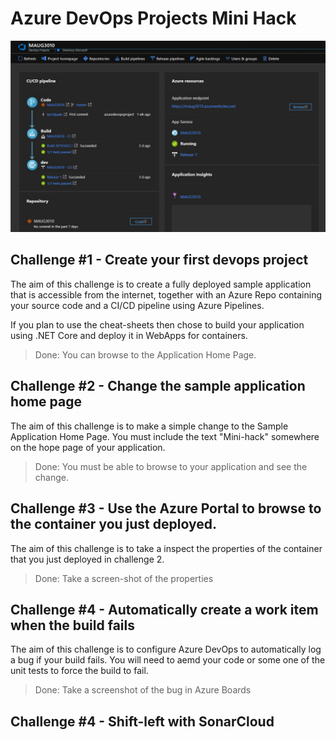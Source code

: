 # Azure DevOps Projects Mini Hack

![DevOps Projects Header](images/devops-projects-header.jpg)

## Challenge #1 - Create your first devops project
The aim of this challenge is to create a fully deployed sample application that is accessible from the internet, together with an Azure Repo containing your source code and a CI/CD pipeline using Azure Pipelines.

If you plan to use the cheat-sheets then chose to build your application using .NET Core and deploy it in WebApps for containers.

> Done: You can browse to the Application Home Page. 

## Challenge #2 - Change the sample application home page
The aim of this challenge is to make a simple change to the Sample Application Home Page.  You must include the text "Mini-hack<your team name>" somewhere on the hope page of your application. 

> Done: You must be able to browse to your application and see the change.

## Challenge #3 - Use the Azure Portal to browse to the container you just deployed.
The aim of this challenge is to take a inspect the properties of the container that you just deployed in challenge 2. 

> Done: Take a screen-shot of the properties

## Challenge #4 - Automatically create a work item when the build fails
The aim of this challenge is to configure Azure DevOps to automatically log a bug if your build fails.  You will need to aemd your code or some one of the unit tests to force the build to fail.

> Done: Take a screenshot of the bug in Azure Boards

## Challenge #4 - Shift-left with SonarCloud


